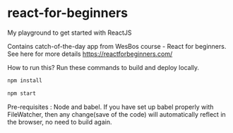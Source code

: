 # react-for-beginners
My playground to get started with ReactJS

Contains catch-of-the-day app from WesBos course - React for beginners.
See here for more details https://reactforbeginners.com/

How to run this? Run these commands to build and deploy locally. 
```bash
npm install

npm start
```
Pre-requisites : Node and babel.
If you have set up babel properly with FileWatcher, then any change(save of the code) will automatically reflect in the browser, no need to build again.


